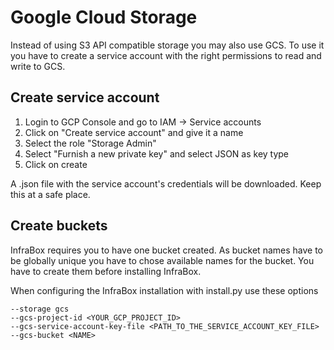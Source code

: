 # Google Cloud Storage
Instead of using S3 API compatible storage you may also use GCS. To use it you have to create a service account with the right permissions to read and write to GCS.

## Create service account
1. Login to GCP Console and go to IAM -> Service accounts
2. Click on "Create service account" and give it a  name
3. Select the role "Storage Admin"
4. Select "Furnish a new private key" and select JSON as key type
5. Click on create

A .json file with the service account's credentials will be downloaded. Keep this at a safe place.

## Create buckets
InfraBox requires you to have one bucket created. As bucket names have to be globally unique you have to chose available names for the bucket. You have to create them before installing InfraBox.

When configuring the InfraBox installation with install.py use these options

    --storage gcs
    --gcs-project-id <YOUR_GCP_PROJECT_ID>
    --gcs-service-account-key-file <PATH_TO_THE_SERVICE_ACCOUNT_KEY_FILE>
    --gcs-bucket <NAME>

